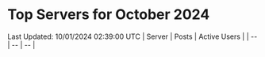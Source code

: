# Top Servers for October 2024
Last Updated: 10/01/2024 02:39:00 UTC
| Server | Posts | Active Users |
| -- | -- | -- |
